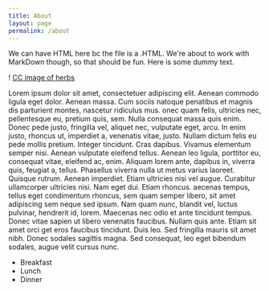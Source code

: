 ```yaml
---
title: About
layout: page
permalink: /about
---
```


We can have HTML here bc the file is a .HTML. We're about to work with MarkDown though, so that should be fun. Here is some dummy text.

! [CC image of herbs](https://images-wixmp-ed30a86b8c4ca887773594c2.wixmp.com/i/11526fd4-68d1-4799-9ab9-4e85cbcbba3f/de7akex-933729b7-6edd-4b9a-b402-af02c56cd5c7.png)

Lorem ipsum dolor sit amet, consectetuer adipiscing elit. Aenean commodo ligula eget dolor. Aenean massa. Cum sociis natoque penatibus et magnis dis parturient montes, nascetur ridiculus mus. 
onec quam felis, ultricies nec, pellentesque eu, pretium quis, sem. Nulla consequat massa quis enim. 
Donec pede justo, fringilla vel, aliquet nec, vulputate eget, arcu. In enim justo, rhoncus ut, imperdiet 
a, venenatis vitae, justo. Nullam dictum felis eu pede mollis pretium. Integer tincidunt. Cras dapibus. Vivamus elementum semper nisi. Aenean vulputate eleifend tellus. Aenean 
leo ligula, porttitor eu, consequat vitae, eleifend ac, enim. Aliquam lorem ante, dapibus in, viverra quis, 
feugiat a, tellus. Phasellus viverra nulla ut metus varius laoreet. Quisque rutrum. Aenean imperdiet. 
Etiam ultricies nisi vel augue. Curabitur ullamcorper ultricies nisi. Nam eget dui. Etiam rhoncus. 
aecenas tempus, tellus eget condimentum rhoncus, sem quam semper libero, sit amet adipiscing sem neque 
sed ipsum. Nam quam nunc, blandit vel, luctus pulvinar, hendrerit id, lorem. Maecenas nec odio et ante 
tincidunt tempus. Donec vitae sapien ut libero venenatis faucibus. Nullam quis ante. Etiam sit amet orci 
get eros faucibus tincidunt. Duis leo. Sed fringilla mauris sit amet nibh. Donec sodales sagittis magna. Sed consequat, leo eget bibendum sodales, augue velit cursus nunc.
    
- Breakfast
- Lunch
- Dinner

